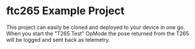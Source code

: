 # ftc265 Example Project

This project can easily be cloned and deployed to your device in one go. When you start the "T265 Test" OpMode the pose returned from the T265 will be logged and sent back as telemetry.
